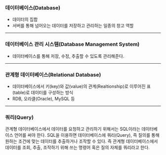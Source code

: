 ### 데이터베이스(Database)
- 데이터의 집합
- 서버를 통해 넘어오는 데이터를 저장하고 관리하는 일종의 창고 역할
  
------------------------------------------------
### 데이터베이스 관리 시스템(Database Management System)
- 데이터베이스를 통해 저장, 수정, 추출할 수 있도록 관리해준다.

---
### 관계형 데이터베이스(Relational Database)
- 데이터베이스에서 키(key)와 값(value)의 관계(Realtionship)로 이루어진 표(table)로 데이터를 구성하는 방식
- RDB, 오라클(Oracle), MySQL 등
---
### 쿼리(Query)
관계형 데이터베이스에서 데이터를 요청하고 관리하기 위해서는 SQL이라는 데이터베이스 언어를 써야 한다. SQL을 이용하면 데이터베이스에 쿼리(Query), 즉 질의를 통해 원하는 조건에 맞는 데이터를 추출하거나 조작할 수 있다. 즉 관계형 데이터베이스에서 데이터를 조회, 추출, 조작하기 위해 쓰는 명령어 혹은 질의 자체를 쿼리라고 한다.
